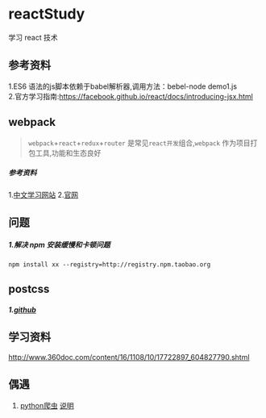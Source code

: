 # reactStudy
学习 react 技术

## 参考资料
1.ES6 语法的js脚本依赖于babel解析器,调用方法：bebel-node demo1.js <br />
2.官方学习指南:https://facebook.github.io/react/docs/introducing-jsx.html <br />

## webpack

> `webpack`+`react`+`redux`+`router` 是常见`react开发`组合,`webpack` 作为项目打包工具,功能和生态良好

##### 参考资料
1.[中文学习网站](http://www.css88.com/doc/webpack2/concepts/)
2.[官网](http://webpack.github.io/)

## 问题

##### 1.解决 npm 安装缓慢和卡顿问题
`npm install xx --registry=http://registry.npm.taobao.org`

## postcss

##### 1.[github](https://github.com/postcss/postcss)

## 学习资料

http://www.360doc.com/content/16/1108/10/17722897_604827790.shtml


## 偶遇

1. [python爬虫](https://github.com/xiyouMc/WebHubBot) [说明](http://www.techug.com/post/pornhubbot.html)

